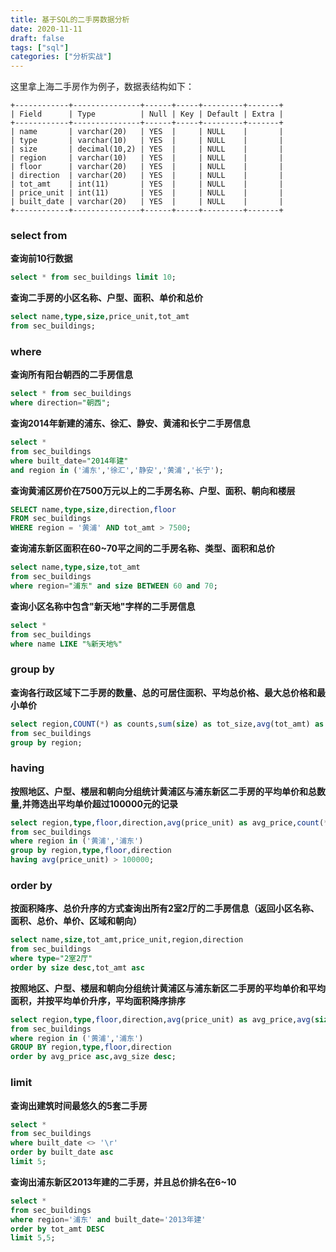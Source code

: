 ```yaml
---
title: 基于SQL的二手房数据分析
date: 2020-11-11
draft: false
tags: ["sql"]
categories: ["分析实战"]
---
```


这里拿上海二手房作为例子，数据表结构如下：
```
+------------+---------------+------+-----+---------+-------+
| Field      | Type          | Null | Key | Default | Extra |
+------------+---------------+------+-----+---------+-------+
| name       | varchar(20)   | YES  |     | NULL    |       |
| type       | varchar(10)   | YES  |     | NULL    |       |
| size       | decimal(10,2) | YES  |     | NULL    |       |
| region     | varchar(10)   | YES  |     | NULL    |       |
| floor      | varchar(20)   | YES  |     | NULL    |       |
| direction  | varchar(20)   | YES  |     | NULL    |       |
| tot_amt    | int(11)       | YES  |     | NULL    |       |
| price_unit | int(11)       | YES  |     | NULL    |       |
| built_date | varchar(20)   | YES  |     | NULL    |       |
+------------+---------------+------+-----+---------+-------+
```

### select from

**查询前10行数据**
```sql
select * from sec_buildings limit 10;
```

**查询二手房的小区名称、户型、面积、单价和总价**
```sql
select name,type,size,price_unit,tot_amt
from sec_buildings;
```

### where

**查询所有阳台朝西的二手房信息**
```sql
select * from sec_buildings
where direction="朝西";
```

**查询2014年新建的浦东、徐汇、静安、黄浦和长宁二手房信息**
```sql
select *
from sec_buildings
where built_date="2014年建"
and region in ('浦东','徐汇','静安','黄浦','长宁');
```

**查询黄浦区房价在7500万元以上的二手房名称、户型、面积、朝向和楼层**
```sql
SELECT name,type,size,direction,floor
FROM sec_buildings
WHERE region = '黄浦' AND tot_amt > 7500;
```

**查询浦东新区面积在60~70平之间的二手房名称、类型、面积和总价**
```sql
select name,type,size,tot_amt
from sec_buildings
where region="浦东" and size BETWEEN 60 and 70;
```

**查询小区名称中包含"新天地"字样的二手房信息**
```sql
select * 
from sec_buildings
where name LIKE "%新天地%"
```

### group by

**查询各行政区域下二手房的数量、总的可居住面积、平均总价格、最大总价格和最小单价**
```sql
select region,COUNT(*) as counts,sum(size) as tot_size,avg(tot_amt) as avg_amt,max(tot_amt) as max_amt,min(price_unit) as min_price
from sec_buildings
group by region;
```

### having

**按照地区、户型、楼层和朝向分组统计黄浦区与浦东新区二手房的平均单价和总数量,并筛选出平均单价超过100000元的记录**
```sql
select region,type,floor,direction,avg(price_unit) as avg_price,count(*) as counts
from sec_buildings
where region in ('黄浦','浦东')
group by region,type,floor,direction
having avg(price_unit) > 100000;
```

### order by

**按面积降序、总价升序的方式查询出所有2室2厅的二手房信息（返回小区名称、面积、总价、单价、区域和朝向）**
```sql
select name,size,tot_amt,price_unit,region,direction
from sec_buildings
where type="2室2厅"
order by size desc,tot_amt asc
```

**按照地区、户型、楼层和朝向分组统计黄浦区与浦东新区二手房的平均单价和平均面积，并按平均单价升序，平均面积降序排序**
```sql
select region,type,floor,direction,avg(price_unit) as avg_price,avg(size) as avg_size
from sec_buildings
where region in ('黄浦','浦东')
GROUP BY region,type,floor,direction
order by avg_price asc,avg_size desc;
```

### limit

**查询出建筑时间最悠久的5套二手房**
```sql
select * 
from sec_buildings
where built_date <> '\r'
order by built_date asc
limit 5;
```

**查询出浦东新区2013年建的二手房，并且总价排名在6~10**
```sql
select * 
from sec_buildings
where region='浦东' and built_date='2013年建'
order by tot_amt DESC
limit 5,5;
```
